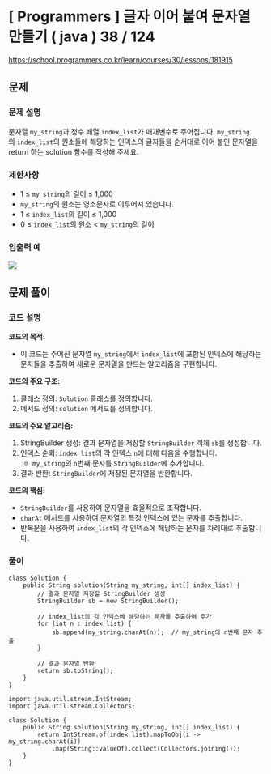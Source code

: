 # [ Programmers ] 글자 이어 붙여 문자열 만들기 ( java ) 38 / 124
https://school.programmers.co.kr/learn/courses/30/lessons/181915

## 문제 
### 문제 설명
문자열 `my_string`과 정수 배열 `index_list`가 매개변수로 주어집니다. `my_string`의 `index_list`의 원소들에 해당하는 인덱스의 글자들을 순서대로 이어 붙인 문자열을 return 하는 solution 함수를 작성해 주세요.

### 제한사항
- 1 ≤ `my_string`의 길이 ≤ 1,000
- `my_string`의 원소는 영소문자로 이루어져 있습니다.
- 1 ≤ `index_list`의 길이 ≤ 1,000
- 0 ≤ `index_list`의 원소 < `my_string`의 길이

### 입출력 예
![](https://i.imgur.com/sOb9PYm.png)

## 문제 풀이
### 코드 설명
**코드의 목적:**

- 이 코드는 주어진 문자열 `my_string`에서 `index_list`에 포함된 인덱스에 해당하는 문자들을 추출하여 새로운 문자열을 만드는 알고리즘을 구현합니다.

**코드의 주요 구조:**

1. 클래스 정의: `Solution` 클래스를 정의합니다.
2. 메서드 정의: `solution` 메서드를 정의합니다.

**코드의 주요 알고리즘:**

1. StringBuilder 생성: 결과 문자열을 저장할 `StringBuilder` 객체 `sb`를 생성합니다.
2. 인덱스 순회: `index_list`의 각 인덱스 `n`에 대해 다음을 수행합니다.
    - `my_string`의 `n`번째 문자를 `StringBuilder`에 추가합니다.
3. 결과 반환: `StringBuilder`에 저장된 문자열을 반환합니다.

**코드의 핵심:**

- `StringBuilder`를 사용하여 문자열을 효율적으로 조작합니다.
- `charAt` 메서드를 사용하여 문자열의 특정 인덱스에 있는 문자를 추출합니다.
- 반복문을 사용하여 `index_list`의 각 인덱스에 해당하는 문자를 차례대로 추출합니다.

### 풀이
```
class Solution {
    public String solution(String my_string, int[] index_list) {
        // 결과 문자열 저장할 StringBuilder 생성
        StringBuilder sb = new StringBuilder();

        // index_list의 각 인덱스에 해당하는 문자를 추출하여 추가
        for (int n : index_list) {
            sb.append(my_string.charAt(n));  // my_string의 n번째 문자 추출
        }

        // 결과 문자열 반환
        return sb.toString();
    }
}

```

```
import java.util.stream.IntStream;
import java.util.stream.Collectors;

class Solution {
    public String solution(String my_string, int[] index_list) {
        return IntStream.of(index_list).mapToObj(i -> my_string.charAt(i))
            .map(String::valueOf).collect(Collectors.joining());
    }
}
```